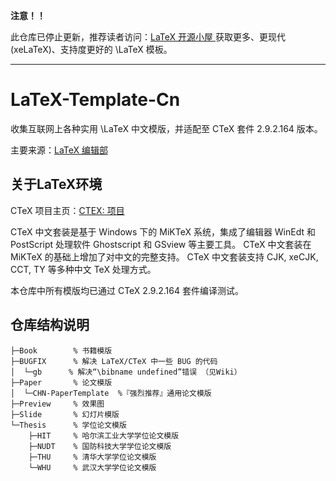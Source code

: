 **注意！！**

此仓库已停止更新，推荐读者访问：[LaTeX 开源小屋 ](http://www.latexstudio.net/) 获取更多、更现代(xeLaTeX)、支持度更好的 \LaTeX 模板。

--------

LaTeX-Template-Cn
=================

收集互联网上各种实用 \LaTeX 中文模版，并适配至 CTeX 套件 2.9.2.164 版本。

主要来源：[LaTeX 编辑部 ](http://zzg34b.w3.c361.com/templet/graduateThesis.htm)

## 关于LaTeX环境

CTeX 项目主页：[CTEX: 项目](http://www.ctex.org/HomePage)

CTeX 中文套装是基于 Windows 下的 MiKTeX 系统，集成了编辑器 WinEdt 和 PostScript 处理软件 Ghostscript 和 GSview 等主要工具。 CTeX 中文套装在 MiKTeX 的基础上增加了对中文的完整支持。 CTeX 中文套装支持 CJK, xeCJK, CCT, TY 等多种中文 TeX 处理方式。

本仓库中所有模版均已通过 CTeX 2.9.2.164 套件编译测试。

## 仓库结构说明

```
├─Book        % 书籍模版
├─BUGFIX      % 解决 LaTeX/CTeX 中一些 BUG 的代码
│  └─gb      % 解决“\bibname undefined”错误 （见Wiki）
├─Paper       % 论文模版
│  └─CHN-PaperTemplate  %『强烈推荐』通用论文模版
├─Preview     % 效果图
├─Slide       % 幻灯片模版
└─Thesis      % 学位论文模版
    ├─HIT     % 哈尔滨工业大学学位论文模版
    ├─NUDT    % 国防科技大学学位论文模版
    ├─THU     % 清华大学学位论文模版
    └─WHU     % 武汉大学学位论文模版
```

